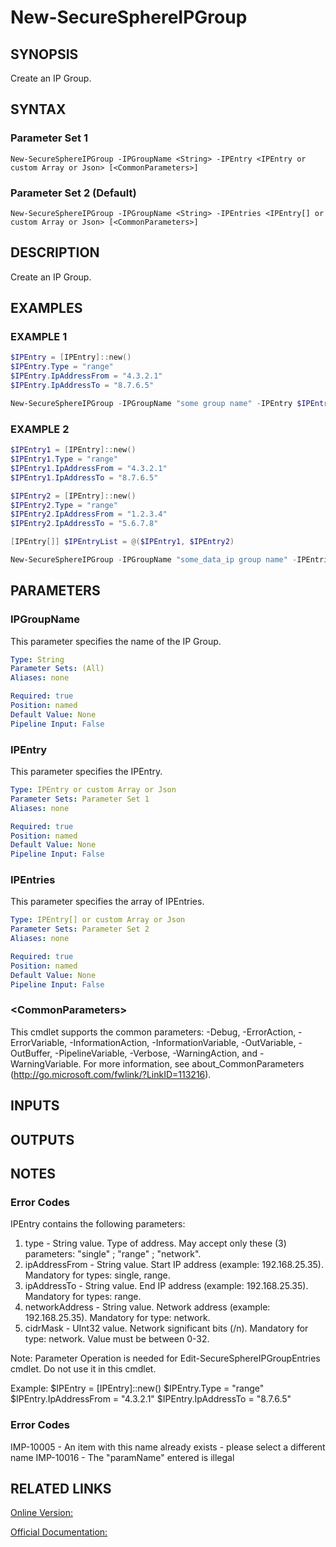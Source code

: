 ﻿# New-SecureSphereIPGroup

## SYNOPSIS
Create an IP Group.

## SYNTAX

### Parameter Set 1
```
New-SecureSphereIPGroup -IPGroupName <String> -IPEntry <IPEntry or custom Array or Json> [<CommonParameters>]
```

### Parameter Set 2 (Default)
```
New-SecureSphereIPGroup -IPGroupName <String> -IPEntries <IPEntry[] or custom Array or Json> [<CommonParameters>]
```

## DESCRIPTION
Create an IP Group.

## EXAMPLES

### EXAMPLE 1

```powershell
$IPEntry = [IPEntry]::new()
$IPEntry.Type = "range"
$IPEntry.IpAddressFrom = "4.3.2.1"
$IPEntry.IpAddressTo = "8.7.6.5"

New-SecureSphereIPGroup -IPGroupName "some group name" -IPEntry $IPEntry
```

### EXAMPLE 2

```powershell
$IPEntry1 = [IPEntry]::new()
$IPEntry1.Type = "range"
$IPEntry1.IpAddressFrom = "4.3.2.1"
$IPEntry1.IpAddressTo = "8.7.6.5"

$IPEntry2 = [IPEntry]::new()
$IPEntry2.Type = "range"
$IPEntry2.IpAddressFrom = "1.2.3.4"
$IPEntry2.IpAddressTo = "5.6.7.8"

[IPEntry[]] $IPEntryList = @($IPEntry1, $IPEntry2)

New-SecureSphereIPGroup -IPGroupName "some_data_ip group name" -IPEntries $IPEntryList
```

## PARAMETERS

### IPGroupName
This parameter specifies the name of the IP Group.

```yaml
Type: String
Parameter Sets: (All)
Aliases: none

Required: true
Position: named
Default Value: None
Pipeline Input: False
```

### IPEntry
This parameter specifies the IPEntry.

```yaml
Type: IPEntry or custom Array or Json
Parameter Sets: Parameter Set 1
Aliases: none

Required: true
Position: named
Default Value: None
Pipeline Input: False
```

### IPEntries
This parameter specifies the array of IPEntries.

```yaml
Type: IPEntry[] or custom Array or Json
Parameter Sets: Parameter Set 2
Aliases: none

Required: true
Position: named
Default Value: None
Pipeline Input: False
```

### \<CommonParameters\>
This cmdlet supports the common parameters: -Debug, -ErrorAction, -ErrorVariable, -InformationAction, -InformationVariable, -OutVariable, -OutBuffer, -PipelineVariable, -Verbose, -WarningAction, and -WarningVariable. For more information, see about_CommonParameters (http://go.microsoft.com/fwlink/?LinkID=113216).

## INPUTS

## OUTPUTS

## NOTES

### Error Codes
IPEntry contains the following parameters:
1. type - String value. Type of address. May accept only these (3) parameters: "single" ; "range" ; "network".
2. ipAddressFrom - String value. Start IP address (example: 192.168.25.35). Mandatory for types: single, range.
3. ipAddressTo - String value. End IP address (example: 192.168.25.35). Mandatory for types: range.
4. networkAddress - String value. Network address (example: 192.168.25.35). Mandatory for type: network.
5. cidrMask - UInt32 value. Network significant bits (/n). Mandatory for type: network. Value must be between 0-32.

Note: Parameter Operation is needed for Edit-SecureSphereIPGroupEntries cmdlet. Do not use it in this cmdlet.

Example:
$IPEntry = [IPEntry]::new()
$IPEntry.Type = "range"
$IPEntry.IpAddressFrom = "4.3.2.1"
$IPEntry.IpAddressTo = "8.7.6.5"

### Error Codes
IMP-10005 - An item with this name already exists - please select a different name
IMP-10016 - The "paramName" entered is illegal

## RELATED LINKS

[Online Version:](https://github.com/akshinmustafayev/SecureSpherePS/tree/master/Documentation)

[Official Documentation:](https://docs.imperva.com/bundle/v13.6-api-reference-guide/page/69928.htm)



